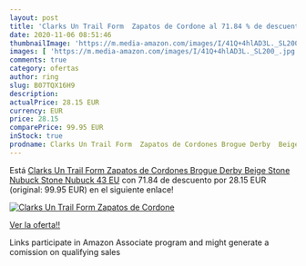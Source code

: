 ```yaml
---
layout: post
title: 'Clarks Un Trail Form  Zapatos de Cordone al 71.84 % de descuento'
date: 2020-11-06 08:51:46
thumbnailImage: 'https://m.media-amazon.com/images/I/41Q+4hlAD3L._SL200_.jpg'
images: [ 'https://m.media-amazon.com/images/I/41Q+4hlAD3L._SL200_.jpg' ]
comments: true
category: ofertas
author: ring
slug: B07TQX16H9
description:
actualPrice: 28.15 EUR
currency: EUR
price: 28.15
comparePrice: 99.95 EUR
inStock: true
prodname: Clarks Un Trail Form  Zapatos de Cordones Brogue Derby  Beige  Stone Nubuck Stone Nubuck   43 EU
---
```


Está [Clarks Un Trail Form  Zapatos de Cordones Brogue Derby  Beige  Stone Nubuck Stone Nubuck   43 EU](https://www.amazon.es/dp/B07TQX16H9/?tag=tolees-21) con 71.84 de descuento por 28.15 EUR (original: 99.95 EUR) en el siguiente enlace!

[![Clarks Un Trail Form  Zapatos de Cordone](https://m.media-amazon.com/images/I/41Q+4hlAD3L._SL200_.jpg)](https://www.amazon.es/dp/B07TQX16H9/?tag=tolees-21)

[Ver la oferta!!](https://www.amazon.es/dp/B07TQX16H9/?tag=tolees-21)

Links participate in Amazon Associate program and might generate a comission on qualifying sales


